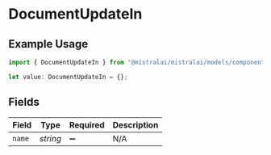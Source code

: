 # DocumentUpdateIn

## Example Usage

```typescript
import { DocumentUpdateIn } from "@mistralai/mistralai/models/components";

let value: DocumentUpdateIn = {};
```

## Fields

| Field              | Type               | Required           | Description        |
| ------------------ | ------------------ | ------------------ | ------------------ |
| `name`             | *string*           | :heavy_minus_sign: | N/A                |
